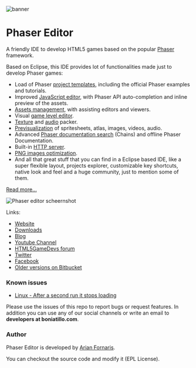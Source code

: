 ![banner](https://github.com/boniatillo-com/PhaserEditor/blob/master/art/logo/banner.png)

# Phaser Editor

A friendly IDE to develop HTML5 games based on the popular [Phaser][phaser] framework.

Based on Eclipse, this IDE provides lot of functionalities made just to develop Phaser games:

* Load of Phaser [project templates][ProjectTemplates], including the official Phaser examples and tutorials.
* Improved [JavaScript editor][JSEditor], with Phaser API auto-completion and inline preview of the assets.
* [Assets management][AssetPack], with assisting editors and viewers.
* Visual [game level editor][Canvas].
* [Texture][Atlas] and [audio][AudioSprites] packer.
* [Previsualization][Preview] of spritesheets, atlas, images, videos, audio.
* Advanced [Phaser documentation search][Chains] (Chains) and offline Phaser Documentation.
* Built-in [HTTP server][HttpServer].
* [PNG images optimization][OptiPNG].
* And all that great stuff that you can find in a Eclipse based IDE, like a super flexible layout, projects explorer, customizable key shortcuts, native look and feel and a huge community, just to mention some of them.

[Read more...][pe_features]

![Phaser editor scheernshot](https://github.com/boniatillo-com/PhaserEditor/raw/master/screens/header.png "Screenshot")

Links:

* [Website][pe_website]
* [Downloads][pe_downloads]
* [Blog][pe_blog]
* [Youtube Channel][pe_youtube]
* [HTML5GameDevs forum][html5gamedevs]
* [Twitter][pe_twitter]
* [Facebook][pe_facebook]
* [Older versions on Bitbucket][bitbucket]


### Known issues

* [Linux - After a second run it stops loading](https://github.com/boniatillo-com/PhaserEditor/issues/10)

Please use the issues of this repo to report bugs or request features. In addition you can use any of our social channels or write an email to **developers at boniatillo.com**.


### Author

Phaser Editor is developed by [Arian Fornaris][pe_twitter].

You can checkout the source code and modify it (EPL License).


[phaser]: https://phaser.io
[bitbucket]: https://bitbucket.org/boniatillo/phasereditor
[bitbucket]: https://bitbucket.org/boniatillo/phasereditor
[pe_website]: http://phasereditor.boniatillo.com
[pe_blog]: http://phasereditor.boniatillo.com/blog
[pe_features]: http://phasereditor.boniatillo.com/blog/features
[html5gamedevs]: http://www.html5gamedevs.com/profile/8392-arian-fornaris
[pe_youtube]: https://www.youtube.com/playlist?list=PLB8gI_5U0MvCJuhPv-LBdi_a9PQxYxFqK
[pe_twitter]: https://twitter.org/boniatillo_com
[pe_facebook]: https://www.facebook.com/phasereditor/
[pe_downloads]: http://phasereditor.boniatillo.com/blog/downloads
[ProjectTemplates]: http://phasereditor.boniatillo.com/docs/first_steps.html#create-a-project
[JSEditor]: http://phasereditor.boniatillo.com/docs/jseditor.html
[AssetPack]: http://phasereditor.boniatillo.com/docs/assets_manager.html
[Atlas]: http://phasereditor.boniatillo.com/docs/texture_packer.html
[Preview]: http://phasereditor.boniatillo.com/docs/preview_window.html
[Chains]: http://phasereditor.boniatillo.com/docs/chains.html
[HttpServer]: http://phasereditor.boniatillo.com/docs/first_steps.html#run-the-game
[OptiPNG]: http://phasereditor.boniatillo.com/docs/optipng.html
[Canvas]: http://phasereditor.boniatillo.com/docs/canvas.html
[AudioSprites]: http://phasereditor.boniatillo.com/docs/audio_sprites.html



